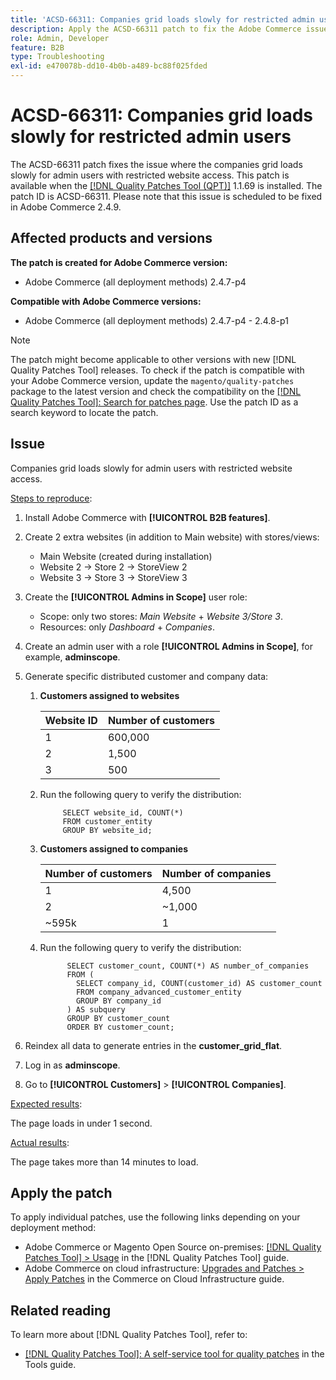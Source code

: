 ```yaml
---
title: 'ACSD-66311: Companies grid loads slowly for restricted admin users'
description: Apply the ACSD-66311 patch to fix the Adobe Commerce issue where companies grid loads slowly for admin users with restricted websites access.
role: Admin, Developer
feature: B2B
type: Troubleshooting
exl-id: e470078b-dd10-4b0b-a489-bc88f025fded
---
```

# ACSD-66311: Companies grid loads slowly for restricted admin users

The ACSD-66311 patch fixes the issue where the companies grid loads slowly for admin users with restricted website access. This patch is available when the [[!DNL Quality Patches Tool (QPT)]](/help/tools/quality-patches-tool/quality-patches-tool-to-self-serve-quality-patches.md) 1.1.69 is installed. The patch ID is ACSD-66311. Please note that this issue is scheduled to be fixed in Adobe Commerce 2.4.9.

## Affected products and versions

**The patch is created for Adobe Commerce version:**

* Adobe Commerce (all deployment methods) 2.4.7-p4

**Compatible with Adobe Commerce versions:**

* Adobe Commerce (all deployment methods) 2.4.7-p4 - 2.4.8-p1

>[!NOTE]
>
>The patch might become applicable to other versions with new [!DNL Quality Patches Tool] releases. To check if the patch is compatible with your Adobe Commerce version, update the `magento/quality-patches` package to the latest version and check the compatibility on the [[!DNL Quality Patches Tool]: Search for patches page](https://experienceleague.adobe.com/tools/commerce-quality-patches/index.html). Use the patch ID as a search keyword to locate the patch.

## Issue

Companies grid loads slowly for admin users with restricted website access.

<u>Steps to reproduce</u>:

1. Install Adobe Commerce with **[!UICONTROL B2B features]**.
1. Create 2 extra websites (in addition to Main website) with stores/views:
    * Main Website (created during installation)
    * Website 2 → Store 2 → StoreView 2
    * Website 3 → Store 3 → StoreView 3
1. Create the **[!UICONTROL Admins in Scope]** user role:
    * Scope: only two stores: *Main Website* + *Website 3/Store 3*.
    * Resources: only *Dashboard* + *Companies*.
1. Create an admin user with a role **[!UICONTROL Admins in Scope]**, for example, **adminscope**.
1. Generate specific distributed customer and company data:
   1. **Customers assigned to websites**

      | Website ID | Number of customers |
      |------------|---------------------|
      | 1          | 600,000             |
      | 2          | 1,500               |
      | 3          | 500                 |

   1. Run the following query to verify the distribution:

       ```
            SELECT website_id, COUNT(*) 
            FROM customer_entity 
            GROUP BY website_id; 
       ```

   1. **Customers assigned to companies**

      | Number of customers | Number of companies |
      |---------------------|---------------------|
      | 1                   | 4,500               |
      | 2                   | ~1,000              |
      | ~595k               | 1                   |

   1. Run the following query to verify the distribution:

      ```
            SELECT customer_count, COUNT(*) AS number_of_companies
            FROM (
              SELECT company_id, COUNT(customer_id) AS customer_count
              FROM company_advanced_customer_entity
              GROUP BY company_id
            ) AS subquery
            GROUP BY customer_count
            ORDER BY customer_count; 
      ```

1. Reindex all data to generate entries in the **customer_grid_flat**.
1. Log in as **adminscope**.
1. Go to **[!UICONTROL Customers]** > **[!UICONTROL Companies]**.

<u>Expected results</u>:

The page loads in under 1 second.

<u>Actual results</u>:

The page takes more than 14 minutes to load.

## Apply the patch

To apply individual patches, use the following links depending on your deployment method:

* Adobe Commerce or Magento Open Source on-premises: [[!DNL Quality Patches Tool] > Usage](/help/tools/quality-patches-tool/usage.md) in the [!DNL Quality Patches Tool] guide.
* Adobe Commerce on cloud infrastructure: [Upgrades and Patches > Apply Patches](https://experienceleague.adobe.com/docs/commerce-cloud-service/user-guide/develop/upgrade/apply-patches.html) in the Commerce on Cloud Infrastructure guide.

## Related reading

To learn more about [!DNL Quality Patches Tool], refer to:

* [[!DNL Quality Patches Tool]: A self-service tool for quality patches](/help/tools/quality-patches-tool/quality-patches-tool-to-self-serve-quality-patches.md) in the Tools guide.
